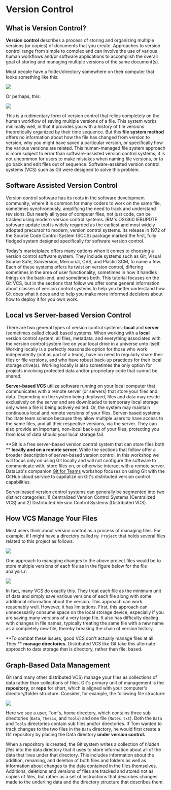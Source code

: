 # Version Control

## What is Version Control?

**Version control** describes a process of storing and organizing multiple versions 
(or copies) of documents that you create. Approaches to version control range 
from simple to complex and can involve the use of various human workflows and/or 
software applications to accomplish the overall goal of storing and managing 
multiple versions of the same document(s). 

Most people have a folder/directory somewhere on their computer that looks 
something like this:

![](img/mac_finder_1.png)

Or perhaps, this:

![](img/mac_window_2.png)

This is a rudimentary form of version control that relies completely on the human 
workflow of saving multiple versions of a file. This system works minimally well, 
in that it provides you with a history of file versions theoretically organized 
by their time sequence. But this **file system method** offers no information 
about how the file has changed from version to version, why you might have saved 
a particular version, or specifically how the various versions are related. This 
human-managed file system approach is more subject to error than software-assisted 
version control systems; it is not uncommon for users to make mistakes when 
naming file versions, or to go back and edit files out of sequence. Software-assisted 
version control systems (VCS) such as Git were designed to solve this problem.

## Software Assisted Version Control

Version control software has its roots in the software development community, where 
it is common for many coders to work on the same file, sometimes synchronously, 
amplifying the need to track and understand revisions. But nearly all types of 
computer files, not just code, can be tracked using modern version control systems. 
IBM's OS/360 IEBUPDTE software update tool is widely regarded as the earliest 
and most widely adopted precursor to modern, version control systems. Its 
release in 1972 of the Source Code Control System (SCCS) package marked the 
first, fully fledged system designed specifically for software version control. 

Today's marketplace offers many options when it comes to choosing a version 
control software system. They include systems such as Git, Visual Source Safe, 
Subversion, Mercurial, CVS, and Plastic SCM, to name a few. Each of these systems 
offers its twist on version control, differing sometimes in the area of user 
functionality, sometimes in how it handles things on the back-end, and sometimes 
both. This tutorial focuses on the Git VCS, but in the sections that follow we 
offer some general information about classes of version control systems to help 
you better understand how Git does what it does and to help you make more informed 
decisions about how to deploy it for you own work.

## Local vs Server-based Version Control

There are two general types of version control systems: **local** and **server** 
(sometimes called cloud) based systems. When working with a **local** version 
control system, all files, metadata, and everything associated with the version 
control system live on your local drive in a universe unto itself. Working locally 
is a perfectly reasonable option for those who work independently (not as part of 
a team), have no need to regularly share their files or file versions, and who 
have robust back-up practices for their local storage drive(s). Working locally 
is also sometimes the only option for projects involving protected data and/or 
proprietary code that cannot be shared. 

**Server-based VCS** utilize software running on your local computer that 
communicates with a remote server (or servers) that store your files and data.
Depending on the system being deployed, files and data may reside exclusively 
on the server and are downloaded to temporary local storage only when a file is 
being actively edited. Or, the system may maintain continuous local and remote 
versions of your files. Server-based systems facilitate team science because 
they allow multiple users to have access to the same files, and all their 
respective versions, via the server. They can also provide an important, non-local 
back-up of your files, protecting you from loss of data should your local 
storage fail. 

**Git is a free server-based version control system that can store files both **
**locally and on a remote server.** While the sections that follow offer a broader 
description of server-based version control, in this workshop we will focus only 
on using Git locally and will not configure the software to communicate with, 
store files on, or otherwise interact with a remote server. DataLab's companion 
[Git for Teams] workshop focuses on using Git with the GitHub cloud service to 
capitalize on Git's distributed version control capabilities.

[Git for Teams]: https://ucdavisdatalab.github.io/workshop_git_for_teams/

Server-based version control systems can generally be segmented into two 
distinct categories: 1) Centralized Version Control Systems (Centralized VCS) 
and 2) Distributed Version Control Systems (Distributed VCS). 

## How VCS Manage Your Files

Most users think about version control as a process of managing files. For 
example, if I might have a directory called `My Project` that holds several files 
related to this project as follows: 

![](img/mac_finder_3.png)

One approach to managing changes to the above project files would be to store 
multiple versions of each file as in the figure below for the file analysis.r:

![](img/version_tree.png)

In fact, many VCS do exactly this. They treat each file as the minimum unit of 
data and simply save various versions of each file along with some additional 
information about the version. This approach can work reasonably well. However, 
it has limitations. First, this approach can unnecessarily consume space on the 
local storage device, especially if you are saving many versions of a very large 
file. It also has difficulty dealing with changes in file names, typically 
treating the same file with a new name as a completely new file, thereby breaking 
the chain of version history.

**To combat these issues, good VCS don't actually manage files at all. They **
**manage directories.** Distributed VCS like Git take this alternate approach 
to data storage that is directory, rather than file, based.  

## Graph-Based Data Management

Git (and many other distributed VCS) manage your files as collections of data 
rather than collections of files. Git's primary unit of management is the 
**repository,** or **repo** for short, which is aligned with your computer's 
directory/folder structure. Consider, for example, the following file structure:

![](img/TT_tree_mobile.jpg)

Here we see a user, Tom's, home directory, which contains three sub directories 
(`Data`, `Thesis`, and `Tools`) and one file (`Notes.txt`). Both the `Data` and 
`Tools` directories contain sub files and/or directories. If Tom wanted to track 
changes to the two files in the `Data` directory, he would first create a Git 
repository by placing the Data directory **under version control.** 

When a repository is created, the Git system writes a collection of *hidden files* 
into the data directory that it uses to store information about all of the data 
that lives under that directory. This includes information about the addition, 
renaming, and deletion of both files and folders as well as information about 
changes to the data contained in the files themselves. Additions, deletions and 
versions of files are tracked and stored not as copies of files, but rather as a 
set of instructions that describes changes made to the underling data and the 
directory structure that describes them.
